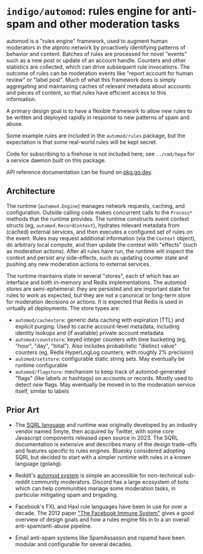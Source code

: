 `indigo/automod`: rules engine for anti-spam and other moderation tasks
=======================================================================

automod is a "rules engine" framework, used to augment human moderators in the atproto network by proactively identifying patterns of behavior and content. Batches of rules are processed for novel "events" such as a new post or update of an account handle. Counters and other statistics are collected, which can drive subsequent rule invocations. The outcome of rules can be moderation events like "report account for human review" or "label post". Much of what this framework does is simply aggregating and maintaining caches of relevant metadata about accounts and pieces of content, so that rules have efficient access to this information.

A primary design goal is to have a flexible framework to allow new rules to be written and deployed rapidly in response to new patterns of spam and abuse.

Some example rules are included in the `automod/rules` package, but the expectation is that some real-world rules will be kept secret.

Code for subscribing to a firehose is not included here; see `../cmd/hepa` for a service daemon built on this package.

API reference documentation can be found on [pkg.go.dev](https://pkg.go.dev/github.com/bluesky-social/indigo/automod).

## Architecture

The runtime (`automod.Engine`) manages network requests, caching, and configuration. Outside calling code makes concurrent calls to the `Process*` methods that the runtime provides. The runtime constructs event context structs (eg, `automod.RecordContext`), hydrates relevant metadata from (cached) external services, and then executes a configured set of rules on the event. Rules may request additional information (via the `Context` object), do arbitrary local compute, and then update the context with "effects" (such as moderation actions). After all rules have run, the runtime will inspect the context and persist any side-effects, such as updating counter state and pushing any new moderation actions to external services.

The runtime maintains state in several "stores", each of which has an interface and both in-memory and Redis implementations. The automod stores are semi-ephemeral: they are persisted and are important state for rules to work as expected, but they are not a canonical or long-term store for moderation decisions or actions. It is expected that Redis is used in virtually all deployments. The store types are:

- `automod/cachestore`: generic data caching with expiration (TTL) and explicit purging. Used to cache account-level metadata, including identity lookups and (if available) private account metadata
- `automod/countstore`: keyed integer counters with time bucketing (eg, "hour", "day", "total"). Also includes probabilistic "distinct value" counters (eg, Redis HyperLogLog counters, with roughly 2% precision)
- `automod/setstore`: configurable static string sets. May eventually be runtime configurable
- `automod/flagstore`: mechanism to keep track of automod-generated "flags" (like labels or hashtags) on accounts or records. Mostly used to detect *new* flags. May eventually be moved in to the moderation service itself, similar to labels

## Prior Art

* The [SQRL language](https://sqrl-lang.github.io/sqrl/) and runtime was originally developed by an industry vendor named Smyte, then acquired by Twitter, with some core Javascript components released open source in 2023. The SQRL documentation is extensive and describes many of the design trade-offs and features specific to rules engines. Bluesky considered adopting SQRL but decided to start with a simpler runtime with rules in a known language (golang).

* Reddit's [automod system](https://www.reddit.com/wiki/automoderator/) is simple an accessible for non-technical sub-reddit community moderators. Discord has a large ecosystem of bots which can help communities manage some moderation tasks, in particular mitigating spam and brigading.

* Facebook's FXL and Haxl rule languages have been in use for over a decade. The 2012 paper ["The Facebook Immune System"](https://css.csail.mit.edu/6.858/2012/readings/facebook-immune.pdf) gives a good overview of design goals and how a rules engine fits in to a an overall anti-spam/anti-abuse pipeline.

* Email anti-spam systems like SpamAssassin and rspamd have been modular and configurable for several decades.
